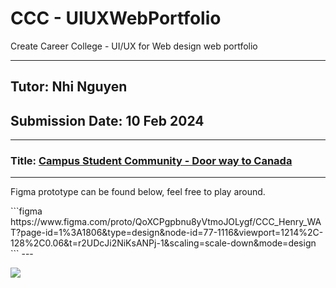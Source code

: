 # CCC - UIUXWebPortfolio
Create Career College - UI/UX for Web design web portfolio

---

## Tutor: Nhi Nguyen
## Submission Date: 10 Feb 2024

---

### Title: [Campus Student Community - Door way to Canada](https://uxfol.io/p/49c689e3/025d7c94)

---

<p>Figma prototype can be found below, feel free to play around.</p>
```figma
https://www.figma.com/proto/QoXCPgpbnu8yVtmoJOLygf/CCC_Henry_WAT?page-id=1%3A1806&type=design&node-id=77-1116&viewport=1214%2C-128%2C0.06&t=r2UDcJi2NiKsANPj-1&scaling=scale-down&mode=design
```
---

![](Campus_Student_Comm_UIUX_protfo.png)

